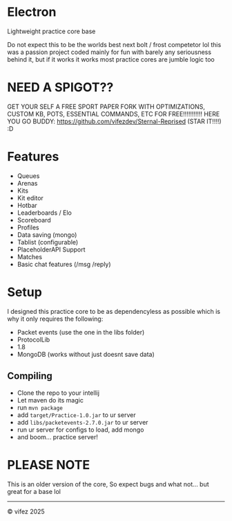 # Electron

Lightweight practice core base

Do not expect this to be the worlds best next bolt / frost competetor lol this was a passion project coded mainly for fun with barely any seriousness behind it, but if it works it works most practice cores are jumble logic too

# NEED A SPIGOT??
 GET YOUR SELF A FREE SPORT PAPER FORK WITH OPTIMIZATIONS, CUSTOM KB, POTS, ESSENTIAL COMMANDS, ETC FOR FREE!!!!!!!!!!!
 HERE YOU GO BUDDY: https://github.com/vifezdev/Sternal-Reprised 
 (STAR IT!!!!) :D

# Features

- Queues
- Arenas
- Kits
- Kit editor
- Hotbar
- Leaderboards / Elo
- Scoreboard
- Profiles
- Data saving (mongo)
- Tablist (configurable)
- PlaceholderAPI Support
- Matches
- Basic chat features (/msg /reply)

# Setup

I designed this practice core to be as dependencyless as possible which is why it only requires the following:

- Packet events (use the one in the libs folder)
- ProtocolLib
- 1.8
- MongoDB (works without just doesnt save data)

## Compiling

- Clone the repo to your intellij
- Let maven do its magic
- run `mvn package`
- add `target/Practice-1.0.jar` to ur server
- add `libs/packetevents-2.7.0.jar` to ur server
- run ur server for configs to load, add mongo
- and boom... practice server!

# PLEASE NOTE
This is an older version of the core, So expect bugs and what not... but great for a base lol

---
© vifez 2025
